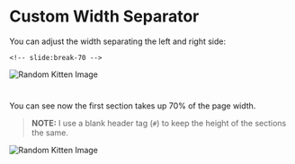 # Custom Width Separator

You can adjust the width separating the left and right side:

```
<!-- slide:break-70 -->
```

![Random Kitten Image](https://placekitten.com/350/400)

<!-- slide:break-70 -->

# 

You can see now the first section takes up 70% of the page width.

> **NOTE:** I use a blank header tag (`#`) to keep the height of the sections the same.

![Random Kitten Image](https://placekitten.com/200/300)
